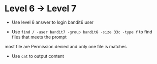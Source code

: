 Level 6 → Level 7
===

- Use level 6 answer to login bandit6 user

- Use `find / -user bandit7 -group bandit6 -size 33c -type f` to find files that meets the prompt 

most file are Permission denied and only one file is matches

- Use `cat` to output content